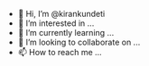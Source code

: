 - 👋 Hi, I’m @kirankundeti
- 👀 I’m interested in ...
- 🌱 I’m currently learning ...
- 💞️ I’m looking to collaborate on ...
- 📫 How to reach me ...

<!---
kirankundeti/kirankundeti is a ✨ special ✨ repository because its `README.md` (this file) appears on your GitHub profile.
You can click the Preview link to take a look at your changes.
--->
